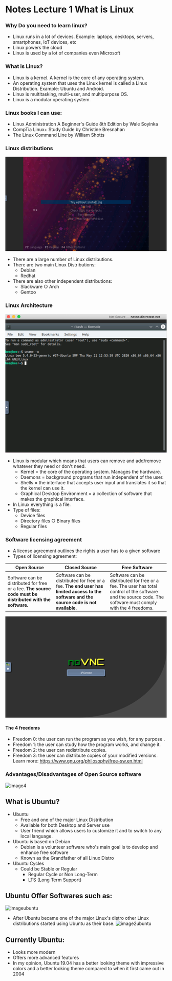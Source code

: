# Notes Lecture 1 What is Linux

### Why Do you need to learn linux?
* Linux runs in a lot of devices. Example: laptops, desktops, servers, smartphones, IoT devices, etc
* Linux powers the cloud
* Linux is used by a lot of companies even Microsoft

### What is Linux?
* Linux is a kernel. A kernel is the core of any operating system.
* An operating system that uses the Linux kernel is called a Linux Distribution. Example: Ubuntu and Android.
* Linux is multitasking, multi-user, and multipurpose OS.
* Linux is a modular operating system.

### Linux books I can use:
* Linux Administration A Beginner's Guide 8th Edition by Wale Soyinka
*  CompTia Linux+ Study Guide by Christine Bresnahan
* The Linux Command Line by William Shotts

### Linux distributions
![imagine1](image1.png)

* There are a large number of Linux distributions.
* There are two main Linux Distributions:
    * Debian
    * Redhat
* There are also other independent distributions:
    * Slackware ○ Arch
    * Gentoo

### Linux Architecture
![image2](image2.png)

* Linux is modular which means that users can remove and add/remove whatever they need or don't need.
    * Kernel ​= the core of the operating system. Manages the hardware.
    * Daemons​ = background programs that run independent of the user.
    *  Shells​ = the interface that accepts user input and translates it so that the kernel can use it.
    * Graphical Desktop Environmen​t = a collection of software that makes the graphical interface.
* In Linux everything is a file.
* Type of files:
    * Device files
    * Directory files ○ Binary files
    * Regular files
### Software licensing agreement
* A license agreement outlines the rights a user has to a given software
* Types of licensing agreement:
  
Open Source | Closed Source | Free Software
----------- | ------------- | -------------
Software can be distributed for free or a fee. **The source code must be distributed with the software.** | Software can be distributed for free or a fee. ​**The end user has limited access to the software and the source code is not available.** | Software can be distributed for free or a fee. The user has total control of the software and the source code. The software must comply with the 4 freedoms.

![image3](image3.png)
#### The 4 freedoms
* Freedom 0: the user can run the program as you wish, for any purpose .
* Freedom 1: the user can study how the program works, and change it.
* Freedom 2: the user can redistribute copies.
* Freedom 3: the user can distribute copies of your modified versions.
Learn more:​ https://www.gnu.org/philosophy/free-sw.en.html

### Advantages/Disadvantages of Open Source software
![image4](image4.png)

## What is Ubuntu?
* Ubuntu
  * Free and one of the major Linux Distribution 
  * Available for both Desktop and Server use
  * User friend which allows users to customize it and to switch to any local language.
* Ubuntu is based on Debian
    * Debian is a volunteer software who's main goal is to develop and enhance free software
    * Known as the Grandfather of all Linux Distro 
* Ubuntu Cycles 
  * Could be Stable or Regular
    * Regular Cycle or Non Long-Term
    * LTS (Long Term Support)
## Ubuntu Offer Softwares such as:
![imageubuntu](imageubuntu1.png)
* After Ubuntu became one of the major Linux's distro other Linux distributions started using Ubuntu as their base. 
![image2ubuntu](imageubuntu3.png)
## Currently Ubuntu:
* Looks more modern 
* Offers more advanced features
* In my opinion, Ubuntu 19.04 has a better looking theme with impressive colors and a better looking theme compared to when it first came out in 2004